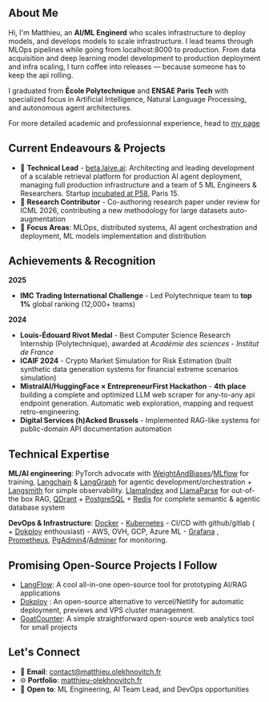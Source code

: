 ## About Me

Hi, I'm Matthieu, an **AI/ML Enginerd** who scales infrastructure to deploy models, and develops models to scale infrastructure. I lead teams through MLOps pipelines while going from localhost:8000 to production. From data acquisition and deep learning model development to production deployment and infra scaling, I turn coffee into releases — because someone has to keep the api rolling.

I graduated from **École Polytechnique** and **ENSAE Paris Tech** with specialized focus in Artificial Intelligence, Natural Language Processing, and autonomous agent architectures.

For more detailed academic and professionnal experience, head to [my page](https://matthieu-olekhnovitch.fr)

## Current Endeavours & Projects

- 🚀 **Technical Lead** - [beta.laive.ai](https://beta.laive.ai): Architecting and leading development of a scalable retrieval platform for production AI agent deployment, managing full production infrastructure and a team of 5 ML Engineers & Researchers. Startup [incubated at P58](https://www.platform58.labanquepostale.fr/startups.html), Paris 15.
- 🔬 **Research Contributor** - Co-authoring research paper under review for ICML 2026, contributing a new methodology for large datasets auto-augmentation
- 🎯 **Focus Areas**: MLOps, distributed systems, AI agent orchestration and deployment, ML models implementation and distribution

## Achievements & Recognition

**2025**
- **IMC Trading International Challenge** - Led Polytechnique team to **top 1%** global ranking (12,000+ teams)

**2024**
- **Louis-Édouard Rivot Medal** - Best Computer Science Research Internship (Polytechnique), awarded at *Académie des sciences - Institut de France* 
- **ICAIF 2024** - Crypto Market Simulation for Risk Estimation (built synthetic data generation systems for financial extreme scenarios simulation)
- **MistralAI/HuggingFace × EntrepreneurFirst Hackathon** - **4th place** building a complete and optimized LLM web scraper for any-to-any api endpoint generation. Automatic web exploration, mapping and request retro-engineering.
- **Digital Services (h)Acked Brussels** - Implemented RAG-like systems for public-domain API documentation automation

## Technical Expertise

**ML/AI engineering**: PyTorch advocate with [WeightAndBiases](https://wandb.ai/site)/[MLflow](https://mlflow.org/) for training, [Langchain](https://www.langchain.com/) & [LangGraph](https://www.langchain.com/langgraph) for agentic development/orchestration + [Langsmith](https://www.langchain.com/langsmith) for simple observability. [LlamaIndex](https://www.llamaindex.ai/) and [LlamaParse](https://www.llamaindex.ai/llamaparse) for out-of-the box RAG, [QDrant](https://qdrant.tech/) + [PostgreSQL](https://www.postgresql.org/) + [Redis](https://redis.io/) for complete semantic & agentic database system 

**DevOps & Infrastructure**: [Docker](https://www.docker.com/) - [Kubernetes](https://kubernetes.io/) - CI/CD with github/gitlab ( + [Dokploy](https://dokploy.com/fr) enthousiast) - AWS, OVH, GCP, Azure ML - [Grafana](https://grafana.com/) , [Prometheus](https://prometheus.io/), [PgAdmin4](https://www.pgadmin.org/)/[Adminer](https://www.adminer.org/en/) for monitoring.

## Promising Open-Source Projects I Follow
- [LangFlow](https://www.langflow.org/): A cool all-in-one open-source tool for prototyping AI/RAG applications
- [Dokploy](https://dokploy.com/fr) : An open-source alternative to vercel/Netlify for automatic deployment, previews and VPS cluster management.
- [GoatCounter](https://www.goatcounter.com/): A simple straightforward open-source web analytics tool for small projects

## Let's Connect

- 📧 **Email**: contact@matthieu.olekhnovitch.fr
- 🌐 **Portfolio**: [matthieu-olekhnovitch.fr](https://matthieu-olekhnovitch.fr)
- 💼 **Open to**: ML Engineering, AI Team Lead, and DevOps opportunities
